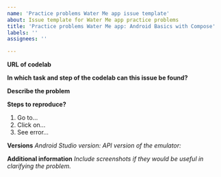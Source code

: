 ```yaml
--- 
name: 'Practice problems Water Me app issue template' 
about: Issue template for Water Me app practice problems 
title: 'Practice problems Water Me app: Android Basics with Compose' 
labels: '' 
assignees: '' 

--- 
```

 
**URL of codelab** 

 
**In which task and step of the codelab can this issue be found?** 


**Describe the problem** 
 

 
 
**Steps to reproduce?** 
1. Go to...
2. Click on... 
3. See error... 

**Versions** 
_Android Studio version:_ 
_API version of the emulator:_ 


**Additional information** 
_Include screenshots if they would be useful in clarifying the problem._ 
